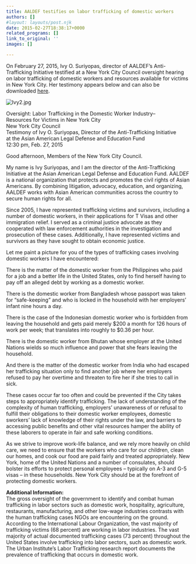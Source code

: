 ```yaml
---
title: AALDEF testifies on labor trafficking of domestic workers
authors: []
#layout: layouts/post.njk
date: 2015-02-27T18:38:17+0000
related_programs: []
link_to_original: ''
images: []

---
```

On February 27, 2015, Ivy O. Suriyopas, director of AALDEF’s Anti-Trafficking
Initiative testified at a New York City Council oversight hearing on labor
trafficking of domestic workers and resources available for victims in New York
City. Her testimony appears below and can also be downloaded [here](/uploads/pdf/2.27NYCCouncilTestimonny.pdf).

![Ivy2.jpg](/uploads/Ivy2.jpg)

Oversight: Labor Trafficking in the Domestic Worker Industry–   
Resources for Victims in New York City  
New York City Council  
Testimony of Ivy O. Suriyopas, Director of the Anti-Trafficking Initiative  
at the Asian American Legal Defense and Education Fund  
12:30 pm, Feb. 27, 2015

Good afternoon, Members of the New York City Council.

My name is Ivy Suriyopas, and I am the director of the Anti-Trafficking
Initiative at the Asian American Legal Defense and Education Fund.  AALDEF is a
national organization that protects and promotes the civil rights of Asian
Americans. By combining litigation, advocacy, education, and organizing, AALDEF
works with Asian American communities across the country to secure human rights
for all.

Since 2005, I have represented trafficking victims and survivors, including a
number of domestic workers, in their applications for T Visas and other
immigration relief.  I served as a criminal justice advocate as they cooperated
with law enforcement authorities in the investigation and prosecution of these
cases.  Additionally, I have represented victims and survivors as they have
sought to obtain economic justice.

Let me paint a picture for you of the types of trafficking cases involving
domestic workers I have encountered:

There is the matter of the domestic worker from the Philippines who paid for a
job and a better life in the United States, only to find herself having to pay
off an alleged debt by working as a domestic worker.

There is the domestic worker from Bangladesh whose passport was taken for
“safe-keeping” and who is locked in the household with her employers’ infant
nine hours a day.

There is the case of the Indonesian domestic worker who is forbidden from
leaving the household and gets paid merely $200 a month for 126 hours of work
per week; that translates into roughly to $0.36 per hour.

There is the domestic worker from Bhutan whose employer at the United Nations
wields so much influence and power that she fears leaving the household.

And there is the matter of the domestic worker from India who had escaped her
trafficking situation only to find another job where her employers refused to
pay her overtime and threaten to fire her if she tries to call in sick.

These cases occur far too often and could be prevented if the City takes steps
to appropriately identify trafficking.  The lack of understanding of the
complexity of human trafficking, employers’ unawareness of or refusal to fulfill
their obligations to their domestic worker employees, domestic sworkers’ lack of
knowledge of their rights under the law, and barriers to accessing public
benefits and other vital resources hamper the ability of these laborers to
operate in fair and safe working conditions.

As we strive to improve work-life balance, and we rely more heavily on child
care, we need to ensure that the workers who care for our children, clean our
homes, and cook our food are paid fairly and treated appropriately.  New York,
home of the United Nations and a number of consulates, should bolster its
efforts to protect personal employees – typically on A-3 and G-5 visas – in
these households.  New York City should be at the forefront of protecting
domestic workers.

**Additional Information:**  
The gross oversight of the government to identify and
combat human trafficking in labor sectors such as domestic work, hospitality,
agriculture, restaurants, manufacturing, and other low-wage industries contrasts
with the human trafficking cases NGOs are encountering on the ground.  According
to the International Labour Organization, the vast majority of trafficking
victims (68 percent) are working in labor industries.  The vast majority of
actual documented trafficking cases (73 percent) throughout the United States
involve trafficking into labor sectors, such as domestic work.  The Urban
Institute’s Labor Trafficking research report documents the prevalence of
trafficking that occurs in domestic work.